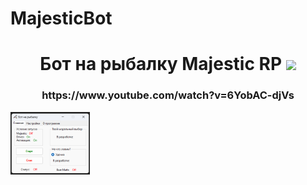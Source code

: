 # MajesticBot

<h1 align="center">Бот на рыбалку Majestic RP
<img src="https://github.com/blackcater/blackcater/raw/main/images/Hi.gif" height="32"/></h1>
<h3 align="center">https://www.youtube.com/watch?v=6YobAC-djVs</h3>
<img  src="https://github.com/MMMonarch/MajesticBot/blob/main/BotFish.png" height="100"/></h1>

